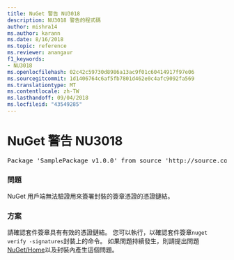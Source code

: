 ```yaml
---
title: NuGet 警告 NU3018
description: NU3018 警告的程式碼
author: mishra14
ms.author: karann
ms.date: 8/16/2018
ms.topic: reference
ms.reviewer: anangaur
f1_keywords:
- NU3018
ms.openlocfilehash: 02c42c59730d8986a13ac9f01c60414917f97e06
ms.sourcegitcommit: 1d1406764c6af5fb7801d462e0c4afc9092fa569
ms.translationtype: MT
ms.contentlocale: zh-TW
ms.lasthandoff: 09/04/2018
ms.locfileid: "43549285"
---
```

# <a name="nuget-warning-nu3018"></a>NuGet 警告 NU3018

<pre>Package 'SamplePackage v1.0.0' from source 'http://source.com/index.json': The primary signature found a chain building issue: A certificate chain processed, but terminated in a root certificate which is not trusted by the trust provider.</pre>

### <a name="issue"></a>問題

NuGet 用戶端無法驗證用來簽署封裝的簽章憑證的憑證鏈結。


### <a name="solution"></a>方案

請確認套件簽章具有有效的憑證鏈結。 您可以執行，以確認套件簽章`nuget verify -signatures`封裝上的命令。 如果問題持續發生，則請提出問題[NuGet/Home](https://github.com/NuGet/Home/issues)以及封裝內產生這個問題。


